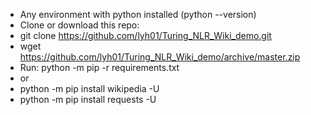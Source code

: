 * Any environment with python installed (python --version)
* Clone or download this repo:
 * git clone https://github.com/lyh01/Turing_NLR_Wiki_demo.git
 * wget https://github.com/lyh01/Turing_NLR_Wiki_demo/archive/master.zip
* Run: python -m pip -r requirements.txt
* or </br> 
 * python -m pip install wikipedia -U </br>
 * python -m pip install requests -U </br>

